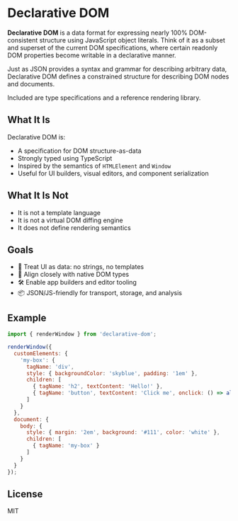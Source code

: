 # Declarative DOM

**Declarative DOM** is a data format for expressing nearly 100% DOM-consistent structure using JavaScript object literals. Think of it as a subset and superset of the current DOM specifications, where certain readonly DOM properties become writable in a declarative manner.

Just as JSON provides a syntax and grammar for describing arbitrary data, Declarative DOM defines a constrained structure for describing DOM nodes and documents.

Included are type specifications and a reference rendering library.

## What It Is

Declarative DOM is:

- A specification for DOM structure-as-data
- Strongly typed using TypeScript
- Inspired by the semantics of `HTMLElement` and `Window`
- Useful for UI builders, visual editors, and component serialization

## What It Is Not

- It is not a template language
- It is not a virtual DOM diffing engine
- It does not define rendering semantics

## Goals

- 🧠 Treat UI as data: no strings, no templates
- 🎯 Align closely with native DOM types
- 🛠️ Enable app builders and editor tooling
- 📦 JSON/JS-friendly for transport, storage, and analysis

## Example

```js
import { renderWindow } from 'declarative-dom';

renderWindow({
  customElements: {
    'my-box': {
      tagName: 'div',
      style: { backgroundColor: 'skyblue', padding: '1em' },
      children: [
        { tagName: 'h2', textContent: 'Hello!' },
        { tagName: 'button', textContent: 'Click me', onclick: () => alert('Clicked!') }
      ]
    }
  },
  document: {
    body: {
      style: { margin: '2em', background: '#111', color: 'white' },
      children: [
        { tagName: 'my-box' }
      ]
    }
  }
});
```

## License

MIT

